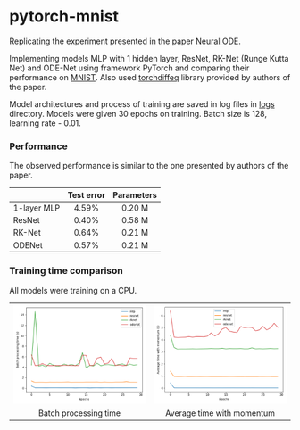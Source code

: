# pytorch-mnist

Replicating the experiment presented in the paper 
[Neural ODE](https://arxiv.org/pdf/1806.07366.pdf). 

Implementing models MLP with 1 hidden layer, ResNet, RK-Net (Runge Kutta Net) 
and ODE-Net using framework PyTorch and comparing 
their performance on [MNIST](http://yann.lecun.com/exdb/mnist/).
Also used [torchdiffeq](https://github.com/rtqichen/torchdiffeq) 
library provided by authors of the paper.

Model architectures and process of training are saved in
log files in [logs](/logs) directory. Models were given 30 epochs on training.
Batch size is 128, learning rate - 0.01. 

### Performance

The observed performance is similar to the one presented by authors of the paper.

| |Test error | Parameters |
| --- | :---: | :---: |
| 1-layer MLP | 4.59% | 0.20 M
| ResNet | 0.40% | 0.58 M
| RK-Net | 0.64% | 0.21 M
| ODENet | 0.57% | 0.21 M

### Training time comparison

All models were training on a CPU.

| | |
:---:|:---:
|![](assets/time_comparison.png)|![](assets/time_avg_momentum.png)|
| Batch processing time | Average time with momentum |